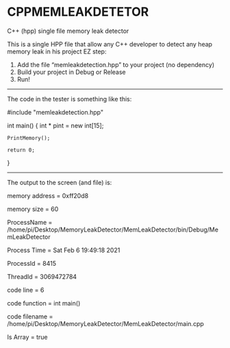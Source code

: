 # CPPMEMLEAKDETETOR
C++ (hpp) single file memory leak detector

This is a single HPP file that allow any C++ developer to detect any heap memory leak in his project EZ step:

1) Add the file “memleakdetection.hpp” to your project (no dependency)
2) Build your project in Debug or Release
3) Run!

----------------------------------------------------------------------------------------------------
The code in the tester is something like this:

#include "memleakdetection.hpp"

int main()
{
    int * pint = new int[15];

    PrintMemory();

    return 0;
}

----------------------------------------------------------------------------------------------------

The output to the screen (and file) is:

memory address = 0xff20d8

memory size = 60

ProcessName = /home/pi/Desktop/MemoryLeakDetector/MemLeakDetector/bin/Debug/MemLeakDetector

Process Time = Sat Feb  6 19:49:18 2021

ProcessId = 8415

ThreadId = 3069472784

code line = 6

code function = int main()

code filename = /home/pi/Desktop/MemoryLeakDetector/MemLeakDetector/main.cpp

Is Array = true
